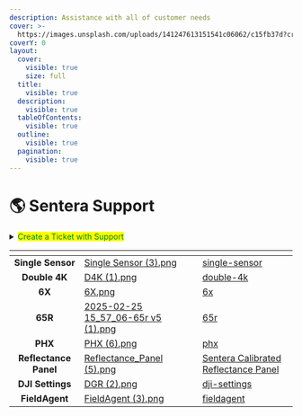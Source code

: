 ```yaml
---
description: Assistance with all of customer needs
cover: >-
  https://images.unsplash.com/uploads/141247613151541c06062/c15fb37d?crop=entropy&cs=srgb&fm=jpg&ixid=M3wxOTcwMjR8MHwxfHNlYXJjaHwyfHxjcm9wc3xlbnwwfHx8fDE3NDA1MTg5MjF8MA&ixlib=rb-4.0.3&q=85
coverY: 0
layout:
  cover:
    visible: true
    size: full
  title:
    visible: true
  description:
    visible: true
  tableOfContents:
    visible: true
  outline:
    visible: true
  pagination:
    visible: true
---
```


# 🌎 Sentera Support



<details>

<summary><mark style="color:green;">Create a Ticket with Support</mark></summary>

In order to create a ticket, click on link below.

[Create a Ticket](https://support.sentera.com/portal/en/newticket?departmentId=280672000000006907\&layoutId=280672000000074011)

**Or see other methods to contact us below.**

\
**Toll Free Phone:** (844) 736-8372 - Option "1"

**Local Phone:** 612-204-2000

**Email:** [support@sentera.com](mailto:support@sentera.com)

**Hours of operation:** Monday thru Friday (8 AM to 5 PM CT)

</details>

<table data-view="cards" data-full-width="false"><thead><tr><th align="center"></th><th data-hidden data-card-cover data-type="files"></th><th data-hidden data-card-target data-type="content-ref"></th></tr></thead><tbody><tr><td align="center"><strong>Single Sensor</strong></td><td><a href=".gitbook/assets/Single Sensor (3).png">Single Sensor (3).png</a></td><td><a href="sentera-support/single-sensor/">single-sensor</a></td></tr><tr><td align="center"><strong>Double 4K</strong></td><td><a href=".gitbook/assets/D4K (1).png">D4K (1).png</a></td><td><a href="sentera-support/double-4k/">double-4k</a></td></tr><tr><td align="center"><strong>6X</strong></td><td><a href=".gitbook/assets/6X.png">6X.png</a></td><td><a href="sentera-support/6x/">6x</a></td></tr><tr><td align="center"><strong>65R</strong></td><td><a href=".gitbook/assets/2025-02-25 15_57_06-65r v5 (1).png">2025-02-25 15_57_06-65r v5 (1).png</a></td><td><a href="sentera-support/65r/">65r</a></td></tr><tr><td align="center"><strong>PHX</strong></td><td><a href=".gitbook/assets/PHX (6).png">PHX (6).png</a></td><td><a href="sentera-support/phx/">phx</a></td></tr><tr><td align="center"><strong>Reflectance Panel</strong></td><td><a href=".gitbook/assets/Reflectance_Panel (5).png">Reflectance_Panel (5).png</a></td><td><a href="https://app.gitbook.com/o/r7P0NuYTKsmybK4bmqti/s/4C0k5h9nhJM9X36KozY6/">Sentera Calibrated Reflectance Panel</a></td></tr><tr><td align="center"><strong>DJI Settings</strong></td><td><a href=".gitbook/assets/DGR (2).png">DGR (2).png</a></td><td><a href="sentera-support/dji-settings/">dji-settings</a></td></tr><tr><td align="center"><strong>FieldAgent</strong></td><td><a href=".gitbook/assets/FieldAgent (3).png">FieldAgent (3).png</a></td><td><a href="sentera-support/fieldagent/">fieldagent</a></td></tr></tbody></table>
